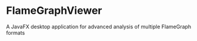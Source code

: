 # FlameGraphViewer
A JavaFX desktop application for advanced analysis of multiple FlameGraph formats
